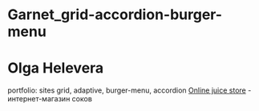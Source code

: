 # Garnet_grid-accordion-burger-menu

# Olga Helevera

portfolio: sites
grid, adaptive, burger-menu, accordion
[Online juice store](https://olgatop.github.io/Garnet_grid-accordion-burger-menu/#  "Online juice store") - интернет-магазин соков

